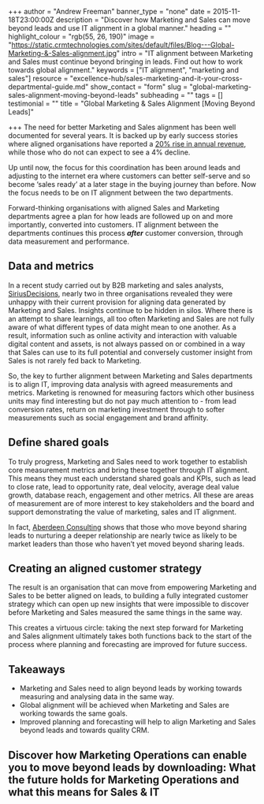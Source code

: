 +++
author = "Andrew Freeman"
banner_type = "none"
date = 2015-11-18T23:00:00Z
description = "Discover how Marketing and Sales can move beyond leads and use IT alignment in a global manner."
heading = ""
highlight_colour = "rgb(55, 26, 190)"
image = "https://static.crmtechnologies.com/sites/default/files/Blog---Global-Marketing-&-Sales-alignment.jpg"
intro = "IT alignment between Marketing and Sales must continue beyond bringing in leads. Find out how to work towards global alignment."
keywords = ["IT alignment", "marketing and sales"]
resource = "excellence-hub/sales-marketing-and-it-your-cross-departmental-guide.md"
show_contact = "form"
slug = "global-marketing-sales-alignment-moving-beyond-leads"
subheading = ""
tags = []
testimonial = ""
title = "Global Marketing & Sales Alignment [Moving Beyond Leads]"

+++
The need for better Marketing and Sales alignment has been well documented for several years. It is backed up by early success stories where aligned organisations have reported a [20% rise in annual revenue](http://v1.aberdeen.com/launch/report/research_briefs/8803-RB-Sales-Marketing-Alignment-Collaboration.asp), while those who do not can expect to see a 4% decline.

Up until now, the focus for this coordination has been around leads and adjusting to the internet era where customers can better self-serve and so become ‘sales ready’ at a later stage in the buying journey than before. Now the focus needs to be on IT alignment between the two departments.

Forward-thinking organisations with aligned Sales and Marketing departments agree a plan for how leads are followed up on and more importantly, converted into customers. IT alignment between the departments continues this process **_after_** customer conversion, through data measurement and performance.

## Data and metrics

In a recent study carried out by B2B marketing and sales analysts, [SiriusDecisions](https://www.siriusdecisions.com/What-We-Do.aspx), nearly two in three organisations revealed they were unhappy with their current provision for aligning data generated by Marketing and Sales. Insights continue to be hidden in silos. Where there is an attempt to share learnings, all too often Marketing and Sales are not fully aware of what different types of data might mean to one another. As a result, information such as online activity and interaction with valuable digital content and assets, is not always passed on or combined in a way that Sales can use to its full potential and conversely customer insight from Sales is not rarely fed back to Marketing.   
  
So, the key to further alignment between Marketing and Sales departments is to align IT, improving data analysis with agreed measurements and metrics. Marketing is renowned for measuring factors which other business units may find interesting but do not pay much attention to - from lead conversion rates, return on marketing investment through to softer measurements such as social engagement and brand affinity.

## Define shared goals

To truly progress, Marketing and Sales need to work together to establish core measurement metrics and bring these together through IT alignment. This means they must each understand shared goals and KPIs, such as lead to close rate, lead to opportunity rate, deal velocity, average deal value growth, database reach, engagement and other metrics. All these are areas of measurement are of more interest to key stakeholders and the board and support demonstrating the value of marketing, sales and IT alignment.   
  
In fact, [Aberdeen Consulting](http://v1.aberdeen.com/launch/report/research_briefs/8803-RB-Sales-Marketing-Alignment-Collaboration.asp) shows that those who move beyond sharing leads to nurturing a deeper relationship are nearly twice as likely to be market leaders than those who haven’t yet moved beyond sharing leads.

## Creating an aligned customer strategy

The result is an organisation that can move from empowering Marketing and Sales to be better aligned on leads, to building a fully integrated customer strategy which can open up new insights that were impossible to discover before Marketing and Sales measured the same things in the same way.

This creates a virtuous circle: taking the next step forward for Marketing and Sales alignment ultimately takes both functions back to the start of the process where planning and forecasting are improved for future success.

## Takeaways

* Marketing and Sales need to align beyond leads by working towards measuring and analysing data in the same way.
* Global alignment will be achieved when Marketing and Sales are working towards the same goals.
* Improved planning and forecasting will help to align Marketing and Sales beyond leads and towards quality CRM.

## Discover how Marketing Operations can enable you to move beyond leads by downloading: What the future holds for Marketing Operations and what this means for Sales & IT